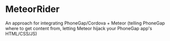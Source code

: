 MeteorRider
===========

An approach for integrating PhoneGap/Cordova + Meteor (telling PhoneGap where to get content from, letting Meteor hijack your PhoneGap app's HTML/CSS/JS)

